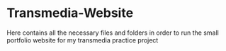 # Transmedia-Website
Here contains all the necessary files and folders in order to run the small portfolio website for my transmedia practice project
